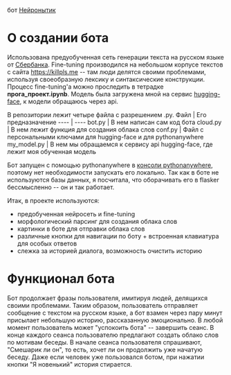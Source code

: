 бот [Нейронытик](https://t.me/kplro_bot)
# О создании бота
Использована предуобученная сеть генерации текста на русском языке от [Сбербанка](https://huggingface.co/sberbank-ai/rugpt3large_based_on_gpt2). Fine-tuning производился на небольшом корпусе текстов с сайта https://killpls.me -- там люди делятся своими проблемами, используя своеобразную лексику и синтаксические конструкции. Процесс fine-tuning'а можно проследить в тетрадке **прога_проект.ipynb**.
Модель была загружена мной на сервис [hugging-face](https://huggingface.co/kplro/model_proga), к модели обращаюсь через api.

В репозитории лежит четыре файла с разрешением .py.
Файл | Его предназначение
---- | ----
bot.py | В нем написан сам код бота
cloud.py | В нем лежит функция для создания облака слов
conf.py | Файл с персональными ключами для hugging-face и для pythonanywhere
my_model.py | В нем мы обращаемся к сервису api hugging-face, где лежит моя обученная модель

Бот запущен с помощью pythonanywhere в [консоли pythonanywhere](https://www.pythonanywhere.com/user/kplro/files/home/kplro/telegram_bot/bot.py), поэтому нет необходимости запускать его локально. Так как в боте не используются базы данных, я посчитала, что оборачивать его в flasker бессмысленно -- он и так работает.

Итак, в проекте используются:
- предобученная нейросеть и fine-tuning
- морфологический парсинг для создания облака слов
- картинки в боте для отправки облака слов
- различные кнопки для навигации по боту + встроенная клавиатура для особых ответов
- слежка за историей диалога, возможность очистить историю
# Функционал бота
Бот продолжает фразы пользователя, имитируя людей, делящихся своими проблемами. Таким образом, пользователь отправляет сообщение с текстом на русском языке, а бот взамен через пару минут присылает небольшую историю, рассказанную эмоционально. В любой момент пользователь может "успокоить бота" -- завершить сеанс. В конце каждого сеанса пользователю предлагают создать облако слов по мотивам беседы. В начале сеанса пользователя спрашивают, "Смешарик ли он", то есть, хочет ли он продолжить уже начатую беседу. Даже если человек уже пользовался ботом, при нажатии кнопки "Я новенький" история стирается.
